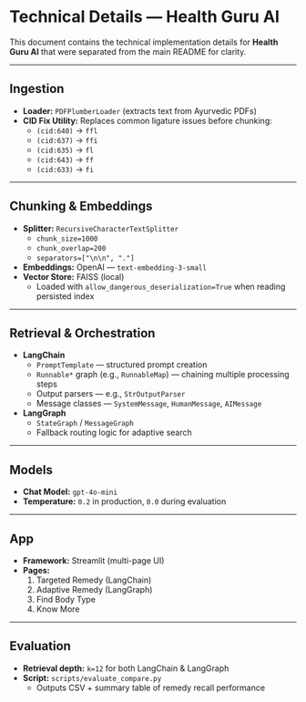# Technical Details — Health Guru AI

This document contains the technical implementation details for **Health Guru AI** that were separated from the main README for clarity.

---

## Ingestion
- **Loader:** `PDFPlumberLoader` (extracts text from Ayurvedic PDFs)
- **CID Fix Utility:** Replaces common ligature issues before chunking:
  - `(cid:640)` → `ffl`
  - `(cid:637)` → `ffi`
  - `(cid:635)` → `fl`
  - `(cid:643)` → `ff`
  - `(cid:633)` → `fi`

---

## Chunking & Embeddings
- **Splitter:** `RecursiveCharacterTextSplitter`
  - `chunk_size=1000`
  - `chunk_overlap=200`
  - `separators=["\n\n", "."]`
- **Embeddings:** OpenAI — `text-embedding-3-small`
- **Vector Store:** FAISS (local)
  - Loaded with `allow_dangerous_deserialization=True` when reading persisted index

---

## Retrieval & Orchestration
- **LangChain**
  - `PromptTemplate` — structured prompt creation
  - `Runnable*` graph (e.g., `RunnableMap`) — chaining multiple processing steps
  - Output parsers — e.g., `StrOutputParser`
  - Message classes — `SystemMessage`, `HumanMessage`, `AIMessage`
- **LangGraph**
  - `StateGraph` / `MessageGraph`
  - Fallback routing logic for adaptive search

---

## Models
- **Chat Model:** `gpt-4o-mini`
- **Temperature:** `0.2` in production, `0.0` during evaluation

---

## App
- **Framework:** Streamlit (multi-page UI)
- **Pages:**
  1. Targeted Remedy (LangChain)
  2. Adaptive Remedy (LangGraph)
  3. Find Body Type
  4. Know More

---

## Evaluation
- **Retrieval depth:** `k=12` for both LangChain & LangGraph
- **Script:** `scripts/evaluate_compare.py`  
  - Outputs CSV + summary table of remedy recall performance
